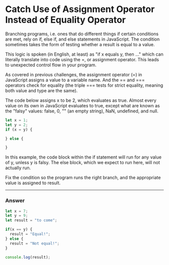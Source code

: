# Catch Use of Assignment Operator Instead of Equality Operator

Branching programs, i.e. ones that do different things if certain conditions are met, rely on if, else if, and else statements in JavaScript. The condition sometimes takes the form of testing whether a result is equal to a value.

This logic is spoken (in English, at least) as "if x equals y, then ..." which can literally translate into code using the =, or assignment operator. This leads to unexpected control flow in your program.

As covered in previous challenges, the assignment operator (=) in JavaScript assigns a value to a variable name. And the == and === operators check for equality (the triple === tests for strict equality, meaning both value and type are the same).

The code below assigns x to be 2, which evaluates as true. Almost every value on its own in JavaScript evaluates to true, except what are known as the "falsy" values: false, 0, "" (an empty string), NaN, undefined, and null.

```js
let x = 1;
let y = 2;
if (x = y) {

} else {

}
```

In this example, the code block within the if statement will run for any value of y, unless y is falsy. The else block, which we expect to run here, will not actually run.

Fix the condition so the program runs the right branch, and the appropriate value is assigned to result.

***

### Answer 

```js
let x = 7;
let y = 9;
let result = "to come";

if(x == y) {
  result = "Equal!";
} else {
  result = "Not equal!";
}

console.log(result);
```
